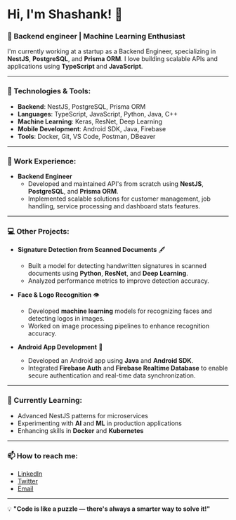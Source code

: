 # Hi, I'm Shashank! 👋

### 🚀 Backend engineer | Machine Learning Enthusiast

I'm currently working at a startup as a Backend Engineer, specializing in **NestJS**, **PostgreSQL**, and **Prisma ORM**. I love building scalable APIs and applications using **TypeScript** and **JavaScript**.

---

### 🔧 Technologies & Tools:
- **Backend**: NestJS, PostgreSQL, Prisma ORM
- **Languages**: TypeScript, JavaScript, Python, Java, C++
- **Machine Learning**: Keras, ResNet, Deep Learning
- **Mobile Development**: Android SDK, Java, Firebase
- **Tools**: Docker, Git, VS Code, Postman, DBeaver

---

### 💼 Work Experience:
- **Backend Engineer**
  - Developed and maintained API's from scratch using **NestJS**, **PostgreSQL**, and **Prisma ORM**.
  - Implemented scalable solutions for customer management, job handling, service processing and dashboard stats features.

---

### 💻 Other Projects:
- **Signature Detection from Scanned Documents** 🖋️
  - Built a model for detecting handwritten signatures in scanned documents using **Python**, **ResNet**, and **Deep Learning**.
  - Analyzed performance metrics to improve detection accuracy.

- **Face & Logo Recognition** 👁️
  - Developed **machine learning** models for recognizing faces and detecting logos in images.
  - Worked on image processing pipelines to enhance recognition accuracy.

- **Android App Development** 📱
  - Developed an Android app using **Java** and **Android SDK**.
  - Integrated **Firebase Auth** and **Firebase Realtime Database** to enable secure authentication and real-time data synchronization.

---

### 🌱 Currently Learning:
- Advanced NestJS patterns for microservices
- Experimenting with **AI** and **ML** in production applications
- Enhancing skills in **Docker** and **Kubernetes**

---

### 📫 How to reach me:
- [LinkedIn](https://www.linkedin.com/in/a-g-shashank/)  
- [Twitter](https://x.com/shashankgbhat)
- [Email](mailto:shashankbhat56@gmail.com)

---

💡 **"Code is like a puzzle — there's always a smarter way to solve it!"**
